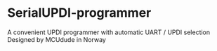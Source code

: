 # SerialUPDI-programmer
A convenient UPDI programmer with automatic UART / UPDI selection Designed by MCUdude in Norway
